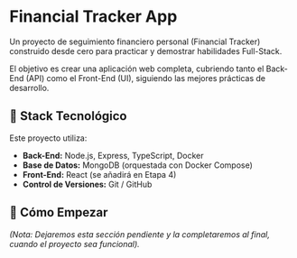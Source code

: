 # Financial Tracker App

Un proyecto de seguimiento financiero personal (Financial Tracker) construido desde cero para practicar y demostrar habilidades Full-Stack.

El objetivo es crear una aplicación web completa, cubriendo tanto el Back-End (API) como el Front-End (UI), siguiendo las mejores prácticas de desarrollo.

## 🚀 Stack Tecnológico

Este proyecto utiliza:

* **Back-End:** Node.js, Express, TypeScript, Docker
* **Base de Datos:** MongoDB (orquestada con Docker Compose)
* **Front-End:** React (se añadirá en Etapa 4)
* **Control de Versiones:** Git / GitHub

## 🏁 Cómo Empezar

*(Nota: Dejaremos esta sección pendiente y la completaremos al final, cuando el proyecto sea funcional).*